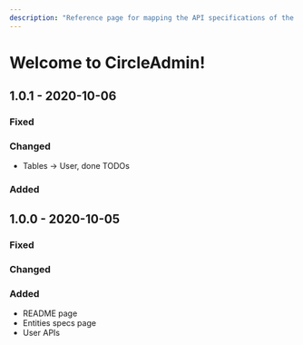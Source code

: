 ```yaml
---
description: "Reference page for mapping the API specifications of the project in question. Any corrections or improvements are welcome to the GitHub repository (by authorized personnel \U0001F62C)."
---
```


# Welcome to CircleAdmin!

## 1.0.1 - 2020-10-06

### Fixed

### Changed

* Tables -&gt; User, done TODOs

### Added

## 1.0.0 - 2020-10-05

### Fixed

### Changed

### Added

* README page
* Entities specs page
* User APIs

## 

